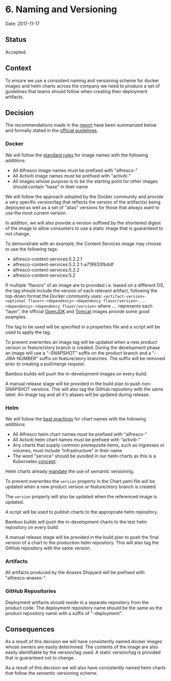 # 6. Naming and Versioning

Date: 2017-11-17

## Status

Accepted

## Context

To ensure we use a consistent naming and versioning scheme for docker images and helm charts across the company we need to produce a set of guidelines that teams should follow when creating their deployment artifacts.

## Decision

The recommendations made in the [report](https://ts.alfresco.com/share/s/K9xN7IxnRsuQqyb5QqF2Bw) have been summarized below and formally stated in the [official guidelines](../guidelines/README.md).

### Docker

We will follow the [standard rules](https://docs.docker.com/engine/reference/commandline/tag/#extended-description) for image names with the following additions:

* All Alfresco image names must be prefixed with "alfresco-"
* All Activiti image names must be prefixed with "activiti-"
* All images whose purpose is to be the starting point for other images should contain "base" in their name

We will follow the approach adopted by the Docker community and provide a very specific version/tag that reflects the version of the artifact(s) being deployed as well as a set of "alias" versions for those that always want to use the most current version.

In addition, we will also provide a version suffixed by the shortened digest of the image to allow consumers to use a static image that is guaranteed to not change.

To demonstrate with an example, the Content Services image may choose to use the following tags:

* alfresco-content-services:5.2.2.1
* alfresco-content-services:5.2.2.1-a719933fb4df
* alfresco-content-services:5.2.2
* alfresco-content-services:5.2

If multiple “flavors” of an image are to provided i.e. based on a different OS, the tag should include the version of each relevant artifact, following the top-down format the Docker community uses: ```<artifact-version>-<optional flavor>-<dependency>-<dependency flavor/version>....<dependency>-<dependency flavor/version>```
where .... represents each “layer”, the official [OpenJDK](https://hub.docker.com/_/openjdk/) and [Tomcat](https://hub.docker.com/_/tomcat/) images provide some good examples.

The tag to be used will be specified in a properties file and a script will be used to apply the tag.

To prevent overwrites an image tag will be updated when a new product version or feature/story branch is created. During the development phase an image will use a "-SNAPSHOT" suffix on the product branch and a "-JIRA-NUMBER" suffix on feature/story branches. The suffix will be removed prior to creating a pull/merge request.

Bamboo builds will push the in-development images on every build.

A manual release stage will be provided in the build plan to push non-SNAPSHOT versions. This will also tag the GitHub repository with the same label. An image tag and all it's aliases will be updated during release.

### Helm

We will follow the [best practices](https://docs.helm.sh/chart_best_practices/#conventions) for chart names with the following additions:

* All Alfresco helm chart names must be prefixed with "alfresco-"
* All Activiti helm chart names must be prefixed with "activiti-"
* Any charts that supply common prerequisite items, such as ingresses or volumes, must include “infrastructure” in their name
* The word "service" should be avoided in our helm charts as this is a Kubernetes [concept](https://kubernetes.io/docs/concepts/services-networking/service/).

Helm charts already [mandate](https://docs.helm.sh/chart_best_practices/#version-numbers) the use of semantic versioning.

To prevent overwrites the ```version``` property in the Chart.yaml file will be updated when a new product version or feature/story branch is created.

The ```version``` property will also be updated when the referenced image is updated.

A script will be used to publish charts to the appropriate helm repository.

Bamboo builds will push the in-development charts to the test helm repository on every build.

A manual release stage will be provided in the build plan to push the final version of a chart to the production helm repository. This will also tag the GitHub repository with the same version.

### Artifacts

All artifacts produced by the Anaxes Shipyard will be prefixed with "alfresco-anaxes-".

### GitHub Repositories

Deployment artifacts should reside in a separate repository from the product code. The deployment repository name should be the same as the product repository name with a suffix of "-deployment".

## Consequences

As a result of this decision we will have consistently named docker images whose owners are easily determined. The contents of the image are also easily identifiable by the version/tag used. A static version/tag is provided that is guaranteed not to change.

As a result of this decision we will also have consistently named helm charts that follow the semantic versioning scheme.